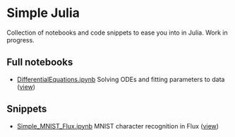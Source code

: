 # Simple Julia

Collection of notebooks and code snippets to ease you into in Julia. Work in progress.

## Full notebooks
* [DifferentialEquations.ipynb](https://github.com/cptbern/SimpleJulia/blob/main/DifferentialEquations.ipynb) Solving ODEs and fitting parameters to data ([view](https://nbviewer.org/github/cptbern/SimpleJulia/blob/main/DifferentialEquations.ipynb))

## Snippets
* [Simple_MNIST_Flux.ipynb](https://github.com/cptbern/SimpleJulia/blob/main/Simple_MNIST_Flux.ipynb) MNIST character recognition in Flux ([view](https://nbviewer.org/github/cptbern/SimpleJulia/blob/main/Simple_MNIST_Flux.ipynb))
